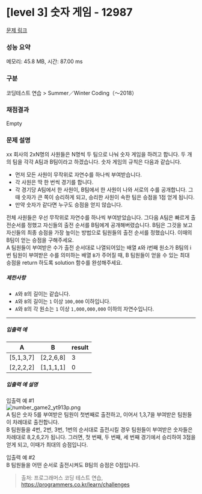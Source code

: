 # [level 3] 숫자 게임 - 12987 

[문제 링크](https://school.programmers.co.kr/learn/courses/30/lessons/12987) 

### 성능 요약

메모리: 45.8 MB, 시간: 87.00 ms

### 구분

코딩테스트 연습 > Summer／Winter Coding（～2018）

### 채점결과

Empty

### 문제 설명

<p style="user-select: auto;">xx 회사의 2xN명의 사원들은 N명씩 두 팀으로 나눠 숫자 게임을 하려고 합니다. 두 개의 팀을 각각 A팀과 B팀이라고 하겠습니다. 숫자 게임의 규칙은 다음과 같습니다.</p>

<ul style="user-select: auto;">
<li style="user-select: auto;">먼저 모든 사원이 무작위로 자연수를 하나씩 부여받습니다.</li>
<li style="user-select: auto;">각 사원은 딱 한 번씩 경기를 합니다.</li>
<li style="user-select: auto;">각 경기당 A팀에서 한 사원이, B팀에서 한 사원이 나와 서로의 수를 공개합니다. 그때 숫자가 큰 쪽이 승리하게 되고, 승리한 사원이 속한 팀은 승점을 1점 얻게 됩니다.</li>
<li style="user-select: auto;">만약 숫자가 같다면 누구도 승점을 얻지 않습니다.</li>
</ul>

<p style="user-select: auto;">전체 사원들은 우선 무작위로 자연수를 하나씩 부여받았습니다. 그다음 A팀은 빠르게 출전순서를 정했고 자신들의 출전 순서를 B팀에게 공개해버렸습니다. B팀은 그것을 보고 자신들의 최종 승점을 가장 높이는 방법으로 팀원들의 출전 순서를 정했습니다. 이때의 B팀이 얻는 승점을 구해주세요.<br style="user-select: auto;">
A 팀원들이 부여받은 수가 출전 순서대로 나열되어있는 배열 <code style="user-select: auto;">A</code>와 i번째 원소가 B팀의 i번 팀원이 부여받은 수를 의미하는 배열 <code style="user-select: auto;">B</code>가 주어질 때, B 팀원들이 얻을 수 있는 최대 승점을 return 하도록 solution 함수를 완성해주세요.</p>

<h5 style="user-select: auto;">제한사항</h5>

<ul style="user-select: auto;">
<li style="user-select: auto;"><code style="user-select: auto;">A</code>와 <code style="user-select: auto;">B</code>의 길이는 같습니다.</li>
<li style="user-select: auto;"><code style="user-select: auto;">A</code>와 <code style="user-select: auto;">B</code>의 길이는 <code style="user-select: auto;">1</code> 이상 <code style="user-select: auto;">100,000</code> 이하입니다.</li>
<li style="user-select: auto;"><code style="user-select: auto;">A</code>와 <code style="user-select: auto;">B</code>의 각 원소는 <code style="user-select: auto;">1</code> 이상 <code style="user-select: auto;">1,000,000,000</code> 이하의 자연수입니다.</li>
</ul>

<hr style="user-select: auto;">

<h5 style="user-select: auto;">입출력 예</h5>
<table class="table" style="user-select: auto;">
        <thead style="user-select: auto;"><tr style="user-select: auto;">
<th style="user-select: auto;">A</th>
<th style="user-select: auto;">B</th>
<th style="user-select: auto;">result</th>
</tr>
</thead>
        <tbody style="user-select: auto;"><tr style="user-select: auto;">
<td style="user-select: auto;">[5,1,3,7]</td>
<td style="user-select: auto;">[2,2,6,8]</td>
<td style="user-select: auto;">3</td>
</tr>
<tr style="user-select: auto;">
<td style="user-select: auto;">[2,2,2,2]</td>
<td style="user-select: auto;">[1,1,1,1]</td>
<td style="user-select: auto;">0</td>
</tr>
</tbody>
      </table>
<h5 style="user-select: auto;">입출력 예 설명</h5>

<p style="user-select: auto;">입출력 예 #1<br style="user-select: auto;">
<img src="https://grepp-programmers.s3.ap-northeast-2.amazonaws.com/files/production/0de59edf-76e1-4313-984a-4b2bd40911fb/number_game2_yt913p.png" title="" alt="number_game2_yt913p.png" style="user-select: auto;"><br style="user-select: auto;">
A 팀은 숫자 5를 부여받은 팀원이 첫번째로 출전하고, 이어서 1,3,7을 부여받은 팀원들이 차례대로 출전합니다.<br style="user-select: auto;">
B 팀원들을 4번, 2번, 3번, 1번의 순서대로 출전시킬 경우 팀원들이 부여받은 숫자들은 차례대로 8,2,6,2가 됩니다. 그러면, 첫 번째, 두 번째, 세 번째 경기에서 승리하여 3점을 얻게 되고, 이때가 최대의 승점입니다.</p>

<p style="user-select: auto;">입출력 예 #2<br style="user-select: auto;">
B 팀원들을 어떤 순서로 출전시켜도 B팀의 승점은 0점입니다.</p>


> 출처: 프로그래머스 코딩 테스트 연습, https://programmers.co.kr/learn/challenges